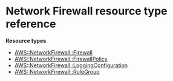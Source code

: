 # Network Firewall resource type reference<a name="AWS_NetworkFirewall"></a>

**Resource types**
+ [AWS::NetworkFirewall::Firewall](aws-resource-networkfirewall-firewall.md)
+ [AWS::NetworkFirewall::FirewallPolicy](aws-resource-networkfirewall-firewallpolicy.md)
+ [AWS::NetworkFirewall::LoggingConfiguration](aws-resource-networkfirewall-loggingconfiguration.md)
+ [AWS::NetworkFirewall::RuleGroup](aws-resource-networkfirewall-rulegroup.md)